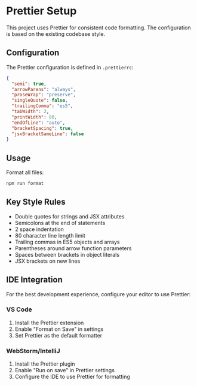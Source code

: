 # Prettier Setup

This project uses Prettier for consistent code formatting. The configuration is based on the existing codebase style.

## Configuration

The Prettier configuration is defined in `.prettierrc`:

```json
{
  "semi": true,
  "arrowParens": "always",
  "proseWrap": "preserve",
  "singleQuote": false,
  "trailingComma": "es5",
  "tabWidth": 2,
  "printWidth": 80,
  "endOfLine": "auto",
  "bracketSpacing": true,
  "jsxBracketSameLine": false
}
```

## Usage

Format all files:

```bash
npm run format
```

## Key Style Rules

- Double quotes for strings and JSX attributes
- Semicolons at the end of statements
- 2 space indentation
- 80 character line length limit
- Trailing commas in ES5 objects and arrays
- Parentheses around arrow function parameters
- Spaces between brackets in object literals
- JSX brackets on new lines

## IDE Integration

For the best development experience, configure your editor to use Prettier:

### VS Code

1. Install the Prettier extension
2. Enable "Format on Save" in settings
3. Set Prettier as the default formatter

### WebStorm/IntelliJ

1. Install the Prettier plugin
2. Enable "Run on save" in Prettier settings
3. Configure the IDE to use Prettier for formatting
